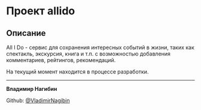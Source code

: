 # Проект allido

## Описание
All I Do - сервис для сохранения интересных событий в жизни, таких как спектакль, экскурсия, книга и т.п. с возможностью добавления комментариев, рейтингов, рекомендаций.

На текущий момент находится в процессе разработки.
____

**Владимир Нагибин** 

Github: [@VladimirNagibin](https://github.com/VladimirNagibin/)

